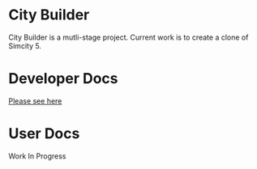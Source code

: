 # City Builder

City Builder is a mutli-stage project. Current work is to create a clone of Simcity 5.

# Developer Docs

[Please see here](developer_docs/home.md)

# User Docs

Work In Progress
